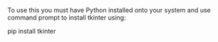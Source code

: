To use this you must have Python installed onto your system and use command prompt to install tkinter using:

pip install tkinter
